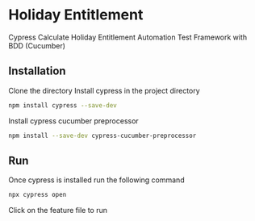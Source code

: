 # Holiday Entitlement

Cypress Calculate Holiday Entitlement Automation Test Framework with BDD (Cucumber)

## Installation

Clone the directory
Install cypress in the project directory

```bash
npm install cypress --save-dev
```
Install cypress cucumber preprocessor

```bash
npm install --save-dev cypress-cucumber-preprocessor
```

## Run

Once cypress is installed run the following command

```bash
npx cypress open
```

Click on the feature file to run
